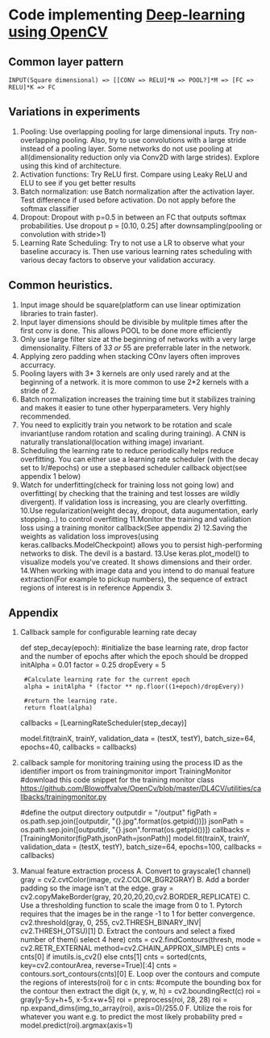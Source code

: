 # Code implementing [Deep-learning using OpenCV](https://www.pyimagesearch.com/)

## Common layer pattern
	INPUT(Square dimensional) => [[CONV => RELU]*N => POOL?]*M => [FC => RELU]*K => FC


## Variations in experiments
1. Pooling: Use overlapping pooling for large dimensional inputs. Try non-overlapping pooling. Also, try to use convolutions with a large stride instead of a pooling layer. Some networks do not use pooling at all(dimensionality reduction only via Conv2D with large strides). Explore using this kind of architecture.
2. Activation functions: Try ReLU first. Compare using Leaky ReLU and ELU to see if you get better results
3. Batch normalization: use Batch normalization after the activation layer. Test difference if used before activation. Do not apply before the softmax classifier
4. Dropout: Dropout with p=0.5 in between an FC that outputs softmax probabilities. Use dropout p = [0.10, 0.25] after downsampling(pooling or convolution with stride>1)
5. Learning Rate Scheduling: Try to not use a LR to observe what your baseline accuracy is. Then use various learning rates scheduling with various decay factors to observe your validation accuracy.


## Common heuristics.
1. Input image should be square(platform can use linear optimization libraries to train faster).
2. Input layer dimensions should be divisible by  mulitple times after the first conv is done. This allows POOL to be done more efficiently
3. Only use large filter size at the beginning of networks with a very large dimensionality. Filters of 3*3 or 5*5 are preferrable later in the network.
4. Applying zero padding when stacking COnv layers often improves accurracy.
5. Pooling layers with 3* 3 kernels are only used rarely and at the beginning of a network. it is more common to use 2*2 kernels with a stride of 2.
6. Batch normalization increases the training time but it stabilizes training and makes it easier to tune other hyperparameters. Very highly recommended.
7. You need to explicitly train you network to be rotation and scale invariant(use random rotation and scaling during training). A CNN is naturally translational(location withing image) invariant.
8. Scheduling the learning rate to reduce periodically helps reduce overfitting. You can either use a learning rate scheduler (with the decay set to lr/#epochs) or use a stepbased scheduler callback object(see appendix 1 below)
9. Watch for underfitting(check for training loss not going low) and overfitting( by checking that the training and test losses are wildly divergent). If validation loss is increasing, you are clearly overfitting. 
10.Use regularization(weight decay, dropout, data augumentation, early stopping...) to control overfitting
11.Monitor the training and validation loss using a training monitor callback(See appendix 2)
12.Saving the weights as validation loss improves(using keras.callbacks.ModelCheckpoint) allows you to persist high-performing networks to disk. The devil is a bastard.
13.Use keras.plot_model() to visualize models you've created. It shows dimensions and their order.
14.When working with image data and you intend to do manual feature extraction(For example to pickup numbers), the sequence of extract regions of interest is in reference Appendix 3.


## Appendix 
1. Callback sample for configurable learning rate decay

	def step_decay(epoch):
		#initialize the base learning rate, drop factor and the number of epochs after which the epoch should be dropped
		initAlpha = 0.01
		factor = 0.25
		dropEvery = 5
		
		#Calculate learning rate for the current epoch
		alpha = initAlpha * (factor ** np.floor((1+epoch)/dropEvery))
		
		#return the learning rate.
		return float(alpha)
	
	callbacks = [LearningRateScheduler(step_decay)]
	
	model.fit(trainX, trainY, validation_data = (testX, testY), batch_size=64, epochs=40, callbacks = callbacks)

2. callback sample for monitoring training using the process ID as the identifier
	import os
	from trainingmonitor import TrainingMonitor
	#download this code snippet for the training monitor class  https://github.com/Blowoffvalve/OpenCv/blob/master/DL4CV/utilities/callbacks/trainingmonitor.py
	
	#define the output directory
	outputdir = "/output"
	figPath = os.path.sep.join([outputdir, "{}.jpg".format(os.getpid())])
	jsonPath = os.path.sep.join([outputdir, "{}.json".format(os.getpid())])
	callbacks = [TrainingMonitor(figPath,jsonPath=jsonPath)]
	model.fit(trainX, trainY, validation_data = (testX, testY), batch_size=64, epochs=100, callbacks = callbacks)
	
3. 	Manual feature extraction process
		A. Convert to grayscale(1 channel)
				gray = cv2.cvtColor(image, cv2.COLOR_BGR2GRAY)
		B. Add a border padding so the image isn't at the edge.
				gray = cv2.copyMakeBorder(gray, 20,20,20,20,cv2.BORDER_REPLICATE)
		C. Use a thresholding function to scale the image from 0 to 1. Pytorch requires that the images be in the range -1 to 1 for better convergence.
				cv2.threshold(gray, 0, 255, cv2.THRESH_BINARY_INV| cv2.THRESH_OTSU)[1]
		D. Extract the contours and select a fixed number of them(i select 4 here)
				cnts = cv2.findContours(thresh, mode = cv2.RETR_EXTERNAL method=cv2.CHAIN_APPROX_SIMPLE)
				cnts = cnts[0] if imutils.is_cv2() else cnts[1]
				cnts = sorted(cnts, key=cv2.contourArea, reverse=True)[:4]
				cnts = contours.sort_contours(cnts)[0]
		E. Loop over the contours and compute the regions of interests(roi)
				for c in cnts:
					#compute the bounding box for the contour then extract the digit
					(x, y, w, h) = cv2.boundingRect(c)
					roi = gray[y-5:y+h+5, x-5:x+w+5]
					roi = preprocess(roi, 28, 28)
					roi = np.expand_dims(img_to_array(roi), axis=0)/255.0
		F. Utilize the rois for whatever you want e.g. to predict the most likely probability
					pred = model.predict(roi).argmax(axis=1)